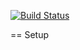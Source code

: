 [![Build Status](https://travis-ci.com/quangthanh010290/voice_control_using_raspberry.svg?branch=master)](https://travis-ci.com/quangthanh010290/voice_control_using_raspberry)

== Setup
